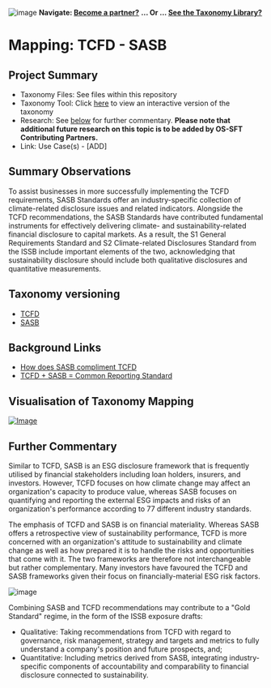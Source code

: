 ![image](https://user-images.githubusercontent.com/112073913/188821900-0c411acf-fbdd-4163-adc9-3ba4e2be78df.png)
**Navigate: [Become a partner?](https://github.com/OS-SFT/06-COLLABORATORS-PARTNERS)**
**... Or ... [See the Taxonomy Library?](https://github.com/orgs/OS-SFT/projects/2)**

# Mapping: TCFD - SASB

## Project Summary
- Taxonomy Files: See files within this repository
- Taxonomy Tool: Click [here](https://os-sft.solidatus.com/viewer/share/f8kClKdliIBuvbvN8AVJdeM6bpTLBfEF) to view an interactive version of the taxonomy
- Research: See [below](https://github.com/OS-SFT/Taxonomy-Mappings-Library/tree/main/Taxonomy%20Mappings%20-%20Double/TCFD%20-%20SASB#further-commentary) for further commentary. **Please note that additional future research on this topic is to be added by OS-SFT Contributing Partners.**
- Link: Use Case(s) - [ADD]

## Summary Observations
To assist businesses in more successfully implementing the TCFD requirements, SASB Standards offer an industry-specific collection of climate-related disclosure issues and related indicators. Alongside the TCFD recommendations, the SASB Standards have contributed fundamental instruments for effectively delivering climate- and sustainability-related financial disclosure to capital markets. As a result, the S1 General Requirements Standard and S2 Climate-related Disclosures Standard from the ISSB include important elements of the two, acknowledging that sustainability disclosure should include both qualitative disclosures and quantitative measurements.

## Taxonomy versioning
- [TCFD](https://github.com/OS-SFT/Taxonomy-Mappings-Library/tree/main/Single%20Taxonomies/TCFD)
- [SASB](https://github.com/OS-SFT/Taxonomy-Mappings-Library/tree/main/Single%20Taxonomies/SASB)

## Background Links
- [How does SASB compliment TCFD](https://help.sasb.org/hc/en-us/articles/360059913732-How-do-SASB-Standards-complement-the-TCFD-recommendations-)
- [TCFD + SASB = Common Reporting Standard](https://caia.org/blog/2020/01/26/sasb-tcfd-common-esg-disclosure-standards)

## Visualisation of Taxonomy Mapping
[![Image](https://user-images.githubusercontent.com/112077283/194525117-796ca4d8-6f65-4625-9669-669691639183.png "Click to open interactive Taxonomy Tool")](https://os-sft.solidatus.com/viewer/share/f8kClKdliIBuvbvN8AVJdeM6bpTLBfEF)

## Further Commentary
Similar to TCFD, SASB is an ESG disclosure framework that is frequently utilised by financial stakeholders including loan holders, insurers, and investors. However, TCFD focuses on how climate change may affect an organization's capacity to produce value, whereas SASB focuses on quantifying and reporting the external ESG impacts and risks of an organization's performance according to 77 different industry standards.

The emphasis of TCFD and SASB is on financial materiality. Whereas SASB offers a retrospective view of sustainability performance, TCFD is more concerned with an organization's attitude to sustainability and climate change as well as how prepared it is to handle the risks and opportunities that come with it. The two frameworks are therefore not interchangeable but rather complementary. Many investors have favoured the TCFD and SASB frameworks given their focus on financially-material ESG risk factors.

![image](https://user-images.githubusercontent.com/112077283/193832475-af618123-90fa-4a40-86dc-fe248f86645b.png)

Combining SASB and TCFD recommendations may contribute to a "Gold Standard" regime, in the form of the ISSB exposure drafts:

* Qualitative: Taking recommendations from TCFD with regard to governance, risk management, strategy and targets and metrics to fully understand a company's position and future prospects, and;
* Quantitative: Including metrics derived from SASB, integrating industry-specific components of accountability and comparability to financial disclosure connected to sustainability.
